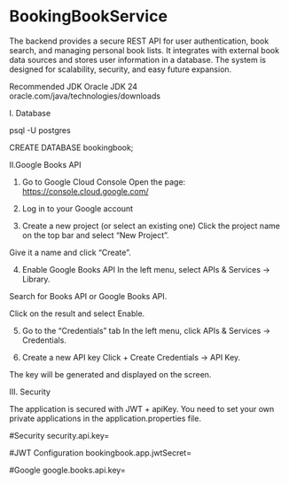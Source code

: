 # BookingBookService

The backend provides a secure REST API for user authentication, book search, and managing personal book lists. It
integrates with external book data sources and stores user information in a database. The system is designed for
scalability, security, and easy future expansion.

Recommended JDK Oracle JDK 24 oracle.com/java/technologies/downloads

I. Database

psql -U postgres

CREATE DATABASE bookingbook;

II.Google Books API

1. Go to Google Cloud Console
   Open the page: https://console.cloud.google.com/

2. Log in to your Google account
3. Create a new project (or select an existing one)
   Click the project name on the top bar and select “New Project”.

Give it a name and click “Create”.

4. Enable Google Books API
   In the left menu, select APIs & Services → Library.

Search for Books API or Google Books API.

Click on the result and select Enable.

5. Go to the “Credentials” tab
   In the left menu, click APIs & Services → Credentials.

6. Create a new API key
   Click + Create Credentials → API Key.

The key will be generated and displayed on the screen.

III. Security

The application is secured with JWT + apiKey. You need to set your own private applications in the
application.properties file.

#Security
security.api.key=

#JWT Configuration
bookingbook.app.jwtSecret=

#Google
google.books.api.key=